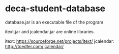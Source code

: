 # deca-student-database
database.jar is an executable file of the program

itext.jar and jcalendar.jar are online libraries.

itext: https://sourceforge.net/projects/itext/
jcalendar: http://toedter.com/jcalendar/
